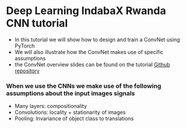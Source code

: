 # Deep Learning IndabaX Rwanda CNN tutorial

* In this tutorial 
we will show how to design and train a ConvNet using PyTorch
* We will also illustrate how the ConvNet makes use of specific assumptions
* the ConvNet overview slides can be found on the tutorial [Github repository](https://github.com/mustafaghali/IndabaX-Rwanda-CNN-tutorial/blob/master/ConvNets%20presentation.pptx)

### When we use the CNNs we make use of the following assumptions about the input images signals 

* Many layers: compositionality
* Convolutions: locality + stationarity of images
* Pooling: Invariance of object class to translations
